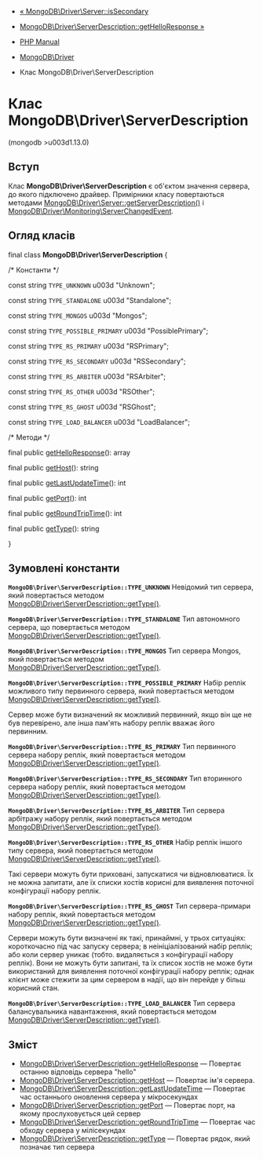 - [«
MongoDB\Driver\Server::isSecondary](mongodb-driver-server.issecondary.md)
- [MongoDB\Driver\ServerDescription::getHelloResponse
»](mongodb-driver-serverdescription.gethelloresponse.md)

- [PHP Manual](index.md)
- [MongoDB\Driver](book.mongodb.md)
- Клас MongoDB\Driver\ServerDescription

# Клас MongoDB\Driver\ServerDescription

(mongodb \>u003d1.13.0)

## Вступ

Клас **MongoDB\Driver\ServerDescription** є об'єктом
значення сервера, до якого підключено драйвер.
Примірники класу повертаються методами
[MongoDB\Driver\Server::getServerDescription()](mongodb-driver-server.getserverdescription.md)
і
[MongoDB\Driver\Monitoring\ServerChangedEvent](class.mongodb-driver-monitoring-serverchangedevent.md).

## Огляд класів

final class **MongoDB\Driver\ServerDescription** {

/\* Константи \*/

const string `TYPE_UNKNOWN` u003d "Unknown";

const string `TYPE_STANDALONE` u003d "Standalone";

const string `TYPE_MONGOS` u003d "Mongos";

const string `TYPE_POSSIBLE_PRIMARY` u003d "PossiblePrimary";

const string `TYPE_RS_PRIMARY` u003d "RSPrimary";

const string `TYPE_RS_SECONDARY` u003d "RSSecondary";

const string `TYPE_RS_ARBITER` u003d "RSArbiter";

const string `TYPE_RS_OTHER` u003d "RSOther";

const string `TYPE_RS_GHOST` u003d "RSGhost";

const string `TYPE_LOAD_BALANCER` u003d "LoadBalancer";

/\* Методи \*/

final public
[getHelloResponse](mongodb-driver-serverdescription.gethelloresponse.md)():
array

final public [getHost](mongodb-driver-serverdescription.gethost.md)():
string

final public
[getLastUpdateTime](mongodb-driver-serverdescription.getlastupdatetime.md)():
int

final public [getPort](mongodb-driver-serverdescription.getport.md)():
int

final public
[getRoundTripTime](mongodb-driver-serverdescription.getroundtriptime.md)():
int

final public [getType](mongodb-driver-serverdescription.gettype.md)():
string

}

## Зумовлені константи

**`MongoDB\Driver\ServerDescription::TYPE_UNKNOWN`**
Невідомий тип сервера, який повертається методом
[MongoDB\Driver\ServerDescription::getType()](mongodb-driver-serverdescription.gettype.md).

**`MongoDB\Driver\ServerDescription::TYPE_STANDALONE`**
Тип автономного сервера, що повертається
методом [MongoDB\Driver\ServerDescription::getType()](mongodb-driver-serverdescription.gettype.md).

**`MongoDB\Driver\ServerDescription::TYPE_MONGOS`**
Тип сервера Mongos, який повертається методом
[MongoDB\Driver\ServerDescription::getType()](mongodb-driver-serverdescription.gettype.md).

**`MongoDB\Driver\ServerDescription::TYPE_POSSIBLE_PRIMARY`**
Набір реплік можливого типу первинного сервера, який повертається методом
[MongoDB\Driver\ServerDescription::getType()](mongodb-driver-serverdescription.gettype.md).

Сервер може бути визначений як можливий первинний, якщо він ще не був
перевірено, але інша пам'ять набору реплік вважає його первинним.

**`MongoDB\Driver\ServerDescription::TYPE_RS_PRIMARY`**
Тип первинного сервера набору реплік, який повертається методом
[MongoDB\Driver\ServerDescription::getType()](mongodb-driver-serverdescription.gettype.md).

**`MongoDB\Driver\ServerDescription::TYPE_RS_SECONDARY`**
Тип вторинного сервера набору реплік, який повертається методом
[MongoDB\Driver\ServerDescription::getType()](mongodb-driver-serverdescription.gettype.md).

**`MongoDB\Driver\ServerDescription::TYPE_RS_ARBITER`**
Тип сервера арбітражу набору реплік, який повертається методом
[MongoDB\Driver\ServerDescription::getType()](mongodb-driver-serverdescription.gettype.md).

**`MongoDB\Driver\ServerDescription::TYPE_RS_OTHER`**
Набір реплік іншого типу сервера, який повертається методом
[MongoDB\Driver\ServerDescription::getType()](mongodb-driver-serverdescription.gettype.md).

Такі сервери можуть бути приховані, запускатися чи відновлюватися. Їх
не можна запитати, але їх списки хостів корисні для виявлення поточної
конфігурації набору реплік.

**`MongoDB\Driver\ServerDescription::TYPE_RS_GHOST`**
Тип сервера-примари набору реплік, який повертається методом
[MongoDB\Driver\ServerDescription::getType()](mongodb-driver-serverdescription.gettype.md).

Сервери можуть бути визначені як такі, принаймні, у трьох
ситуаціях: короткочасно під час запуску сервера; в
неініціалізований набір реплік; або коли сервер уникає (тобто.
видаляється з конфігурації набору реплік). Вони не можуть бути запитані, та
їх список хостів не може бути використаний для виявлення поточної
конфігурації набору реплік; однак клієнт може стежити за цим сервером
в надії, що він перейде у більш корисний стан.

**`MongoDB\Driver\ServerDescription::TYPE_LOAD_BALANCER`**
Тип сервера балансувальника навантаження, який повертається методом
[MongoDB\Driver\ServerDescription::getType()](mongodb-driver-serverdescription.gettype.md).

## Зміст

- [MongoDB\Driver\ServerDescription::getHelloResponse](mongodb-driver-serverdescription.gethelloresponse.md)
— Повертає останню відповідь сервера "hello"
- [MongoDB\Driver\ServerDescription::getHost](mongodb-driver-serverdescription.gethost.md)
— Повертає ім'я сервера.
- [MongoDB\Driver\ServerDescription::getLastUpdateTime](mongodb-driver-serverdescription.getlastupdatetime.md)
— Повертає час останнього оновлення сервера у мікросекундах
- [MongoDB\Driver\ServerDescription::getPort](mongodb-driver-serverdescription.getport.md)
— Повертає порт, на якому прослуховується цей сервер
- [MongoDB\Driver\ServerDescription::getRoundTripTime](mongodb-driver-serverdescription.getroundtriptime.md)
— Повертає час обходу сервера у мілісекундах
- [MongoDB\Driver\ServerDescription::getType](mongodb-driver-serverdescription.gettype.md)
— Повертає рядок, який позначає тип сервера
